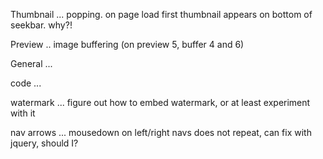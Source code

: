 

Thumbnail ...
    popping. on page load first thumbnail appears on bottom of seekbar. why?!

Preview ..
    image buffering (on preview 5, buffer 4 and 6)

General ...


code ...

watermark ...
    figure out how to embed watermark, or at least experiment with it

nav arrows ...
    mousedown on left/right navs does not repeat, can fix with jquery, should I?
